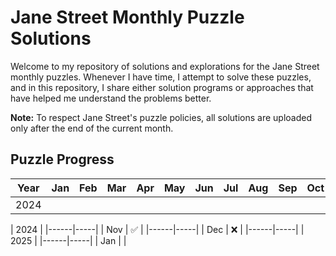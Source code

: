 # Jane Street Monthly Puzzle Solutions

Welcome to my repository of solutions and explorations for the Jane Street monthly puzzles. Whenever I have time, I attempt to solve these puzzles, and in this repository, I share either solution programs or approaches that have helped me understand the problems better.

**Note:** To respect Jane Street's puzzle policies, all solutions are uploaded only after the end of the current month.

## Puzzle Progress

| Year | Jan | Feb | Mar | Apr | May | Jun | Jul | Aug | Sep | Oct | Nov | Dec |
|------|-----|-----|-----|-----|-----|-----|-----|-----|-----|-----|-----|-----|
| 2024 |     |     |     |     |     |     |     |     |     |     | ✅  |     |

| 2024     |
|------|-----|
| Nov | ✅ |
|------|-----|
| Dec | ❌ |
|------|-----|
| 2025        |
|------|-----|
| Jan |     |

